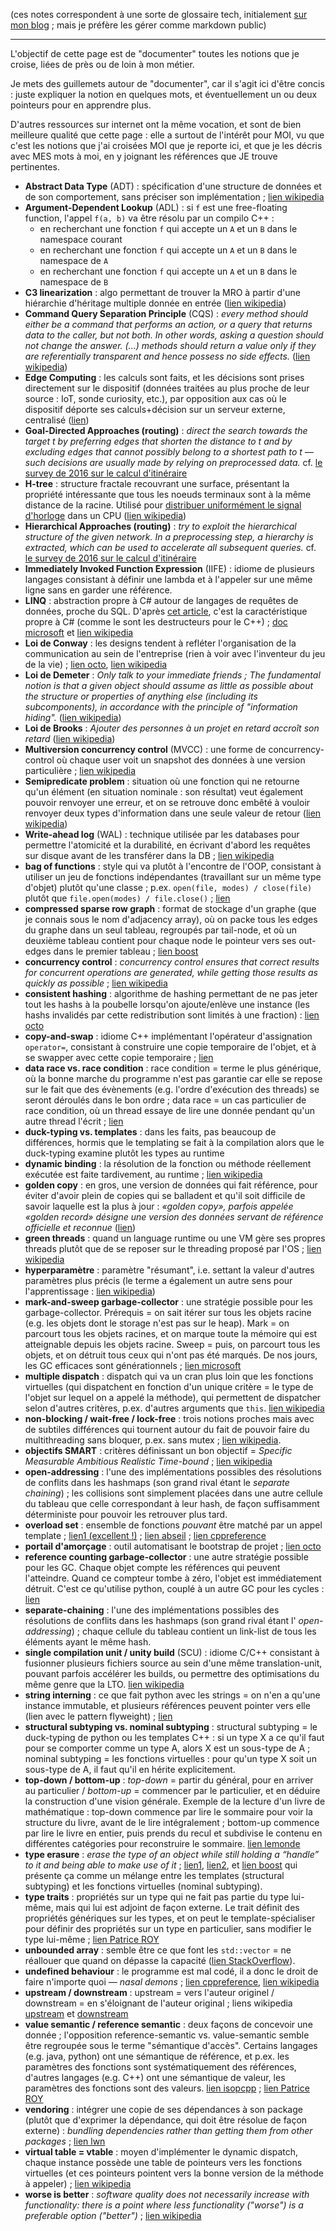 (ces notes correspondent à une sorte de glossaire tech, initialement [sur mon blog](https://phidra.github.io/blog/) ; mais je préfère les gérer comme markdown public)

----

L'objectif de cette page est de "documenter" toutes les notions que je croise, liées de près ou de loin à mon métier.

Je mets des guillemets autour de "documenter", car il s'agit ici d'être concis : juste expliquer la notion en quelques mots, et éventuellement un ou deux pointeurs pour en apprendre plus.

D'autres ressources sur internet ont la même vocation, et sont de bien meilleure qualité que cette page : elle a surtout de l'intérêt pour MOI, vu que c'est les notions que j'ai croisées MOI que je reporte ici, et que je les décris avec MES mots à moi, en y joignant les références que JE trouve pertinentes.

- **Abstract Data Type** (ADT) : spécification d'une structure de données et de son comportement, sans préciser son implémentation ; [lien wikipedia](https://fr.wikipedia.org/wiki/Type_abstrait)
- **Argument-Dependent Lookup** (ADL) : si `f` est une free-floating function, l'appel `f(a, b)` va être résolu par un compilo C++ :
    -  en recherchant une fonction `f` qui accepte un `A` et un `B` dans le namespace courant
    -  en recherchant une fonction `f` qui accepte un `A` et un `B` dans le namespace de `A`
    -  en recherchant une fonction `f` qui accepte un `A` et un `B` dans le namespace de `B`
- **C3 linearization** : algo permettant de trouver la MRO à partir d'une hiérarchie d'héritage multiple donnée en entrée ([lien wikipedia](https://en.wikipedia.org/wiki/C3_linearization))
- **Command Query Separation Principle** (CQS) : _every method should either be a command that performs an action, or a query that returns data to the caller, but not both. In other words, asking a question should not change the answer. (...) methods should return a value only if they are referentially transparent and hence possess no side effects._ ([lien wikipedia](https://en.wikipedia.org/wiki/Command%E2%80%93query_separation))
- **Edge Computing** : les calculs sont faits, et les décisions sont prises directement sur le dispositif (données traitées au plus proche de leur source : IoT, sonde curiosity, etc.), par opposition aux cas où le dispositif déporte ses calculs+décision sur un serveur externe, centralisé ([lien](https://blog.octo.com/quest-ce-que-ledge-computing/))
- **Goal-Directed Approaches (routing)** : _direct the search towards the target t by preferring edges that shorten the distance to t and by excluding edges that cannot possibly belong to a shortest path to t — such decisions are usually made by relying on preprocessed data._ cf. [le survey de 2016 sur le calcul d'itinéraire](https://arxiv.org/abs/1504.05140)
- **H-tree** : structure fractale recouvrant une surface, présentant la propriété intéressante que tous les noeuds terminaux sont à la même distance de la racine. Utilisé pour [distribuer uniformément le signal d'horloge](https://www.techspot.com/article/1830-how-cpus-are-designed-and-built-part-2/) dans un CPU ([lien wikipedia](https://en.wikipedia.org/wiki/H_tree))
- **Hierarchical Approaches (routing)** : _try to exploit the hierarchical structure of the given network. In a preprocessing step, a hierarchy is extracted, which can be used to accelerate all subsequent queries._ cf. [le survey de 2016 sur le calcul d'itinéraire](https://arxiv.org/abs/1504.05140)
- **Immediately Invoked Function Expression** (IIFE) : idiome de plusieurs langages consistant à définir une lambda et à l'appeler sur une même ligne sans en garder une référence.
- **LINQ** : abstraction propre à C# autour de langages de requêtes de données, proche du SQL. D'après [cet article](https://blog.scottlogic.com/2021/04/22/losing-the-fear.html), c'est la caractéristique propre à C# (comme le sont les destructeurs pour le C++) ; [doc microsoft](https://docs.microsoft.com/fr-fr/dotnet/csharp/programming-guide/concepts/linq/introduction-to-linq-queries) et [lien wikipedia](https://fr.wikipedia.org/wiki/Language_Integrated_Query)
- **Loi de Conway** : les designs tendent à refléter l'organisation de la communication au sein de l'entreprise (rien à voir avec l'inventeur du jeu de la vie) ; [lien octo](https://blog.octo.com/reussir-une-conway-inversee-compte-rendu-du-talk-de-romain-vailleux-a-la-duck-conf-2021/), [lien wikipedia](https://fr.wikipedia.org/wiki/Loi_de_Conway)
- **Loi de Demeter** : _Only talk to your immediate friends ; The fundamental notion is that a given object should assume as little as possible about the structure or properties of anything else (including its subcomponents), in accordance with the principle of "information hiding"._ ([lien wikipedia](https://en.wikipedia.org/wiki/Law_of_Demeter))
- **Loi de Brooks** : _Ajouter des personnes à un projet en retard accroît son retard_ ([lien wikipedia](https://fr.wikipedia.org/wiki/Loi_de_Brooks))
- **Multiversion concurrency control** (MVCC) : une forme de concurrency-control où chaque user voit un snapshot des données à une version particulière ; [lien wikipedia](https://en.wikipedia.org/wiki/Multiversion_concurrency_control)
- **Semipredicate problem** : situation où une fonction qui ne retourne qu'un élément (en situation nominale : son résultat) veut également pouvoir renvoyer une erreur, et on se retrouve donc embêté à vouloir renvoyer deux types d'information dans une seule valeur de retour ([lien wikipedia](https://en.wikipedia.org/wiki/Semipredicate_problem))
- **Write-ahead log** (WAL) : technique utilisée par les databases pour permettre l'atomicité et la durabilité, en écrivant d'abord les requêtes sur disque avant de les transférer dans la DB ; [lien wikipedia](https://en.wikipedia.org/wiki/Write-ahead_logging)
- **bag of functions** : style qui va plutôt à l'encontre de l'OOP, consistant à utiliser un jeu de fonctions indépendantes (travaillant sur un même type d'objet) plutôt qu'une classe ; p.ex. `open(file, modes) / close(file)` plutôt que `file.open(modes) / file.close()` ; [lien](https://leontrolski.github.io/mostly-pointless.html)
- **compressed sparse row graph** : format de stockage d'un graphe (que je connais sous le nom d'adjacency array), où on packe tous les edges du graphe dans un seul tableau, regroupés par tail-node, et où un deuxième tableau contient pour chaque node le pointeur vers ses out-edges dans le premier tableau ; [lien boost](https://www.boost.org/doc/libs/1_61_0/libs/graph/doc/compressed_sparse_row.html)
- **concurrency control** : _concurrency control ensures that correct results for concurrent operations are generated, while getting those results as quickly as possible_ ; [lien wikipedia](https://en.wikipedia.org/wiki/Concurrency_control)
- **consistent hashing** : algorithme de hashing permettant de ne pas jeter tout les hashs à la poubelle lorsqu'on ajoute/enlève une instance (les hashs invalidés par cette redistribution sont limités à une fraction) : [lien octo](https://blog.octo.com/consistent-hashing-ou-l%E2%80%99art-de-distribuer-les-donnees/)
- **copy-and-swap** : idiome C++ implémentant l'opérateur d'assignation `operator=`, consistant à construire une copie temporaire de l'objet, et à se swapper avec cette copie temporaire ; [lien](https://mropert.github.io/2019/01/07/copy_swap_20_years/)
- **data race vs. race condition** : race condition = terme le plus générique, où la bonne marche du programme n'est pas garantie car elle se repose sur le fait que des évènements (e.g. l'ordre d'exécution des threads) se seront déroulés dans le bon ordre ; data race = un cas particulier de race condition, où un thread essaye de lire une donnée pendant qu'un autre thread l'écrit ; [lien](https://www.avanderlee.com/swift/race-condition-vs-data-race/)
- **duck-typing vs. templates** : dans les faits, pas beaucoup de différences, hormis que le templating se fait à la compilation alors que le duck-typing examine plutôt les types au runtime
- **dynamic binding** : la résolution de la fonction ou méthode réellement exécutée est faite tardivement, au runtime ; [lien wikipedia](https://en.wikipedia.org/wiki/Late_binding)
- **golden copy** : en gros, une version de données qui fait référence, pour éviter d'avoir plein de copies qui se balladent et qu'il soit difficile de savoir laquelle est la plus à jour : _«golden copy», parfois appelée «golden record» désigne une version des données servant de référence officielle et reconnue_ ([lien](https://www.allnews.ch/content/points-de-vue/la-golden-copy-une-source-unique-de-v%C3%A9rit%C3%A9))
- **green threads** : quand un language runtime ou une VM gère ses propres threads plutôt que de se reposer sur le threading proposé par l'OS ; [lien wikipedia](https://en.wikipedia.org/wiki/Green_threads)
- **hyperparamètre** : paramètre "résumant", i.e. settant la valeur d'autres paramètres plus précis (le terme a également un autre sens pour l'apprentissage : [lien wikipedia](https://fr.wikipedia.org/wiki/Hyperparam%C3%A8tre))
- **mark-and-sweep garbage-collector** : une stratégie possible pour les garbage-collector. Prérequis = on sait itérer sur tous les objets racine (e.g. les objets dont le storage n'est pas sur le heap). Mark = on parcourt tous les objets racines, et on marque toute la mémoire qui est atteignable depuis les objets racine. Sweep = puis, on parcourt tous les objets, et on détruit tous ceux qui n'ont pas été marqués. De nos jours, les GC efficaces sont générationnels ; [lien microsoft](https://docs.microsoft.com/en-us/archive/blogs/abhinaba/back-to-basics-mark-and-sweep-garbage-collection)
- **multiple dispatch** : dispatch qui va un cran plus loin que les fonctions virtuelles (qui dispatchent en fonction d'un unique critère = le type de l'objet sur lequel on a appelé la méthode), qui permettent de dispatcher selon d'autres critères, p.ex. d'autres arguments que `this`. [lien wikipedia](https://en.wikipedia.org/wiki/Multiple_dispatch)
- **non-blocking / wait-free / lock-free** : trois notions proches mais avec de subtiles différences qui tournent autour du fait de pouvoir faire du multithreading sans bloquer, p.ex. sans mutex ; [lien wikipedia](https://en.wikipedia.org/wiki/Non-blocking_algorithm).
- **objectifs SMART** : critères définissant un bon objectif = _Specific Measurable Ambitious Realistic Time-bound_ ; [lien wikipedia](https://fr.wikipedia.org/wiki/Objectifs_et_indicateurs_SMART)
- **open-addressing** : l'une des implémentations possibles des résolutions de conflits dans les hashmaps (son grand rival étant le _separate chaining_) ; les collisions sont simplement placées dans une autre cellule du tableau que celle correspondant à leur hash, de façon suffisamment déterministe pour pouvoir les retrouver plus tard.
- **overload set** : ensemble de fonctions _pouvant_ être matché par un appel template ; [lien1 (excellent !)](https://preshing.com/20210315/how-cpp-resolves-a-function-call/) ; [lien abseil](https://abseil.io/tips/148) ; [lien cppreference](https://en.cppreference.com/w/cpp/language/overload_resolution)
- **portail d'amorçage** : outil automatisant le bootstrap de projet ; [lien octo](https://blog.octo.com/les-portails-damorcage-projet-tiennent-ils-leurs-promesses/)
- **reference counting garbage-collector** : une autre stratégie possible pour les GC. Chaque objet compte les références qui peuvent l'atteindre. Quand ce compteur tombe à zéro, l'objet est immédiatement détruit. C'est ce qu'utilise python, couplé à un autre GC pour les cycles : [lien](https://devguide.python.org/internals/garbage-collector/index.html)
- **separate-chaining** : l'une des implémentations possibles des résolutions de conflits dans les hashmaps (son grand rival étant l' _open-addressing_) ; chaque cellule du tableau contient un link-list de tous les éléments ayant le même hash.
- **single compilation unit / unity build** (SCU) : idiome C/C++ consistant à fusionner plusieurs fichiers source au sein d'une même translation-unit, pouvant parfois accélérer les builds, ou permettre des optimisations du même genre que la LTO. [lien wikipedia](https://en.wikipedia.org/wiki/Single_Compilation_Unit)
- **string interning** : ce que fait python avec les strings = on n'en a qu'une instance immutable, et plusieurs références peuvent pointer vers elle (lien avec le pattern flyweight) ; [lien](https://arpitbhayani.me/blogs/string-interning)
- **structural subtyping vs. nominal subtyping** : structural subtyping = le duck-typing de python ou les templates C++ : si un type X a ce qu'il faut pour se comporter comme un type A, alors X est un sous-type de A ; nominal subtyping = les fonctions virtuelles : pour qu'un type X soit un sous-type de A, il faut qu'il en hérite explicitement.
- **top-down / bottom-up** : _top-down_ = partir du général, pour en arriver au particulier / _bottom-up_ = commencer par le particulier, et en déduire la construction d'une vision générale. Exemple de la lecture d'un livre de mathématique : top-down commence par lire le sommaire pour voir la structure du livre, avant de le lire intégralement ; bottom-up commence par lire le livre en entier, puis prends du recul et subdivise le contenu en différentes catégories pour reconstruire le sommaire. [lien lemonde](https://www.lemonde.fr/blog/internetactu/2015/10/09/comment-apprenons-nous-le-paradoxe-de-la-creativite/)
- **type erasure** : _erase the type of an object while still holding a “handle” to it and being able to make use of it_ ; [lien1](https://akrzemi1.wordpress.com/2013/11/18/type-erasure-part-i/), [lien2](https://akrzemi1.wordpress.com/2013/12/11/type-erasure-part-iii/), et [lien boost](https://www.boost.org/doc/libs/1_75_0/doc/html/boost_typeerasure.html) qui présente ça comme un mélange entre les templates (structural subtyping) et les fonctions virtuelles (nominal subtyping).
- **type traits** : propriétés sur un type qui ne fait pas partie du type lui-même, mais qui lui est adjoint de façon externe. Le trait définit des propriétés génériques sur les types, et on peut le template-spécialiser pour définir des propriétés sur un type en particulier, sans modifier le type lui-même ; [lien Patrice ROY](https://h-deb.clg.qc.ca/Sujets/Divers--cplusplus/Traits.html)
- **unbounded array** : semble être ce que font les `std::vector` = ne réallouer que quand on dépasse la capacité ([lien StackOverflow](https://stackoverflow.com/questions/21510201/what-is-an-unbounded-array)).
- **undefined behaviour** : le programme est mal codé, il a donc le droit de faire n'importe quoi — _nasal demons_ ; [lien cppreference](https://en.cppreference.com/w/cpp/language/ub), [lien wikipedia](https://en.wikipedia.org/wiki/Undefined_behavior)
- **upstream / downstream** : upstream = vers l'auteur originel / downstream = en s'éloignant de l'auteur original ; liens wikipedia [upstream](https://en.wikipedia.org/wiki/Upstream_(software_development)) et [downstream](https://en.wikipedia.org/wiki/Downstream_(software_development))
- **value semantic / reference semantic** : deux façons de concevoir une donnée ; l'opposition reference-semantic vs. value-semantic semble être regroupée sous le terme "sémantique d'accès". Certains langages (e.g. java, python) ont une sémantique de référence, et p.ex. les paramètres des fonctions sont systématiquement des références, d'autres langages (e.g. C++) ont une sémantique de valeur, les paramètres des fonctions sont des valeurs. [lien isopcpp](https://isocpp.org/wiki/faq/value-vs-ref-semantics) ; [lien Patrice ROY](https://h-deb.clg.qc.ca/Sujets/Divers--cplusplus/Sainte-Trinite.html)
- **vendoring** : intégrer une copie de ses dépendances à son package (plutôt que d'exprimer la dépendance, qui doit être résolue de façon externe) : _bundling dependencies rather than getting them from other packages_ ; [lien lwn](https://lwn.net/SubscriberLink/842319/8adb13e08d0302bd/)
- **virtual table = vtable** : moyen d'implémenter le dynamic dispatch, chaque instance possède une table de pointeurs vers les fonctions virtuelles (et ces pointeurs pointent vers la bonne version de la méthode à appeler) ; [lien wikipedia](https://en.wikipedia.org/wiki/Virtual_method_table)
- **worse is better** : _software quality does not necessarily increase with functionality: there is a point where less functionality ("worse") is a preferable option ("better")_ ; [lien wikipedia](https://en.wikipedia.org/wiki/Worse_is_better)

